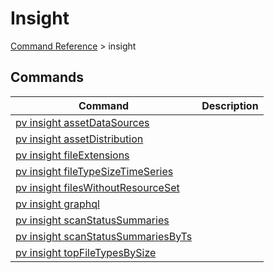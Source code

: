 # Insight
[Command Reference](../../../README.md#command-reference) > insight

## Commands
| Command | Description |
| --- | --- |
| [pv insight assetDataSources](./assetDataSources.md) |  |
| [pv insight assetDistribution](./assetDistribution.md) |  |
| [pv insight fileExtensions](./fileExtensions.md) |  |
| [pv insight fileTypeSizeTimeSeries](./fileTypeSizeTimeSeries.md) |  |
| [pv insight filesWithoutResourceSet](./filesWithoutResourceSet.md) |  |
| [pv insight graphql](./graphql.md) |  |
| [pv insight scanStatusSummaries](./scanStatusSummaries.md) |  |
| [pv insight scanStatusSummariesByTs](./scanStatusSummariesByTs.md) |  |
| [pv insight topFileTypesBySize](./topFileTypesBySize.md) |  |